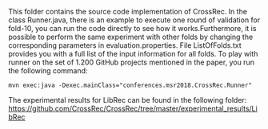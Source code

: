 This folder contains the source code implementation of CrossRec. In the class Runner.java, there is an example to execute one round of validation for fold-10, you can run the code directly to see how it works.Furthermore, it is possible to perform the same experiment with other folds by changing the corresponding parameters  in evaluation.properties. File ListOfFolds.txt provides you with a full list of the input information for all folds.
To play with runner on the set of 1.200 GitHub projects mentioned in the paper, you run the following command:

```
mvn exec:java -Dexec.mainClass="conferences.msr2018.CrossRec.Runner"
```
The experimental results for LibRec can be found in the following folder: https://github.com/CrossRec/CrossRec/tree/master/experimental_results/LibRec

